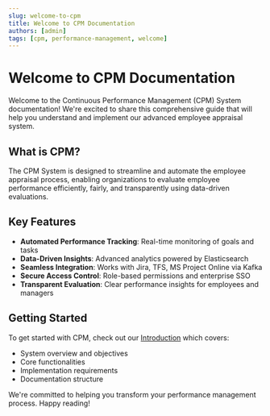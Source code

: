 ```yaml
---
slug: welcome-to-cpm
title: Welcome to CPM Documentation
authors: [admin]
tags: [cpm, performance-management, welcome]
---
```


# Welcome to CPM Documentation

Welcome to the Continuous Performance Management (CPM) System documentation! We're excited to share this comprehensive guide that will help you understand and implement our advanced employee appraisal system.

<!-- truncate -->

## What is CPM?

The CPM System is designed to streamline and automate the employee appraisal process, enabling organizations to evaluate employee performance efficiently, fairly, and transparently using data-driven evaluations.

## Key Features

- **Automated Performance Tracking**: Real-time monitoring of goals and tasks
- **Data-Driven Insights**: Advanced analytics powered by Elasticsearch
- **Seamless Integration**: Works with Jira, TFS, MS Project Online via Kafka
- **Secure Access Control**: Role-based permissions and enterprise SSO
- **Transparent Evaluation**: Clear performance insights for employees and managers

## Getting Started

To get started with CPM, check out our [Introduction](/docs/intro) which covers:
- System overview and objectives
- Core functionalities
- Implementation requirements
- Documentation structure

We're committed to helping you transform your performance management process. Happy reading!
